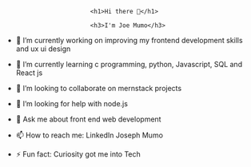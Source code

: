                             <h1>Hi there 👋</h1>
 
                            <h3>I'm Joe Mumo</h3>
 

- 🔭 I’m currently working on improving my frontend development skills and ux ui design

- 🌱 I’m currently learning c programming, python, Javascript, SQL and React js
 
- 👯 I’m looking to collaborate on mernstack projects

- 🤔 I’m looking for help with node.js

- 💬 Ask me about front end web development

- 📫 How to reach me: LinkedIn Joseph Mumo

- ⚡ Fun fact: Curiosity got me into Tech

